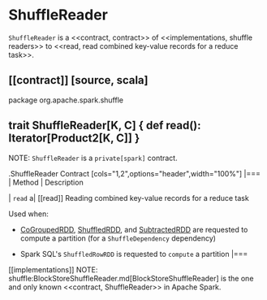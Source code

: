 # ShuffleReader

`ShuffleReader` is a <<contract, contract>> of <<implementations, shuffle readers>> to <<read, read combined key-value records for a reduce task>>.

[[contract]]
[source, scala]
----
package org.apache.spark.shuffle

trait ShuffleReader[K, C] {
  def read(): Iterator[Product2[K, C]]
}
----

NOTE: `ShuffleReader` is a `private[spark]` contract.

.ShuffleReader Contract
[cols="1,2",options="header",width="100%"]
|===
| Method
| Description

| `read`
a| [[read]] Reading combined key-value records for a reduce task

Used when:

* [CoGroupedRDD](../rdd/CoGroupedRDD.md#compute), [ShuffledRDD](../rdd/ShuffledRDD.md#compute), and [SubtractedRDD](../rdd/SubtractedRDD.md#compute) are requested to compute a partition (for a `ShuffleDependency` dependency)

* Spark SQL's `ShuffledRowRDD` is requested to `compute` a partition
|===

[[implementations]]
NOTE: shuffle:BlockStoreShuffleReader.md[BlockStoreShuffleReader] is the one and only known <<contract, ShuffleReader>> in Apache Spark.
